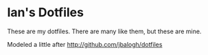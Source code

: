 Ian's Dotfiles
==============

These are my dotfiles. There are many like them, but these are mine.

Modeled a little after http://github.com/jbalogh/dotfiles
